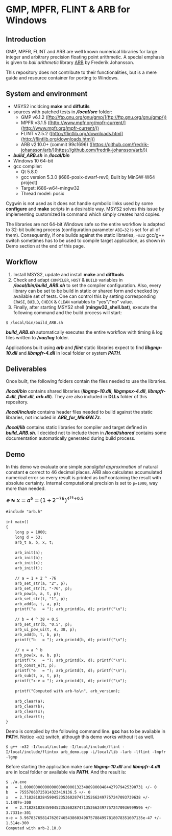 # GMP, MPFR, FLINT &amp; ARB for Windows

## Introduction

GMP, MPFR, FLINT and ARB are well known numerical libraries for large integer and arbitrary precision floating point arithmetic. A special emphasis is given to _ball arithmetic_ library [ARB](https://github.com/fredrik-johansson/arb/) by Frederik Johansson.

This repository does not contribute to their functionalities, but is a mere guide and resource container for porting to Windows.

## System and environment

- MSYS2 incldcing **make** and **diffutils**
- sources with patched tests in **_/local/src_** folder:
   - GMP v6.1.2 ([ftp://ftp.gnu.org/gnu/gmp/](ftp://ftp.gnu.org/gnu/gmp/))
   - MPFR v3.1.5 ([http://www.mpfr.org/mpfr-current/](http://www.mpfr.org/mpfr-current/))
   - FLINT v2.5.2 ([http://flintlib.org/downloads.html](http://flintlib.org/downloads.html))
   - ARB v2.10.0+ (commit 99c1696) ([https://github.com/fredrik-johansson/arb/](https://github.com/fredrik-johansson/arb/))
- **_build_ARB.sh_** in **_/local/bin_**
- Windows 10 64-bit
- gcc compiler:
   - Qt 5.8.0
   - gcc version 5.3.0 (i686-posix-dwarf-rev0, Built by MinGW-W64 project) 
   - Target: i686-w64-mingw32
   - Thread model: posix

Cygwin is not used as it does not handle symbolic links used by some **configure** and **make** scripts in a desirable way. MSYS2 solves this issue by implementing customized **ln** command which simply creates hard copies.

The libraries are not 64-bit Windows safe so the entire workflow is adapted to 32-bit building process (configuration parameter `ABI=32` is set for all of them). Consequently, if one builds against the static libraries, `-m32` gcc/g++ switch sometimes has to be used to compile target application, as shown in Demo section at the end of this page.

## Workflow

1. Install MSYS2, update and install **make** and **difftools**
2. Check and adapt `COMPILER`, `HOST` & `BUILD` variables in **_/local/bin/build_ARB.sh_** to set the compiler configuration. Also, every library can be set to be build in static or shared form and checked by available set of tests. One can control this by setting corresponding `ERASE`, `BUILD`, `CHECK` & `CLEAN` variables to "yes"/"no" value.
3. Finally, after starting MSYS2 shell (**mingw32_shell.bat**), execute the following command and the build process will start:
```
$ /local/bin/build_ARB.sh
```
**_build_ARB.sh_** automatically executes the entire workflow with timing & log files written to **_/var/log_** folder.

Applications built using **_arb_** and **_flint_** static libraries expect to find **_libgmp-10.dll_** and **_libmpfr-4.dll_** in local folder or system **_PATH_**.

## Deliverables

Once built, the following folders contain the files needed to use the libraries.

**_/local/bin_** contains shared libraries (**_libgmp-10.dll_**, **_libgmpxx-4.dll_**, **_libmpfr-4.dll_**, **_flint.dll_**, **_arb.dll_**). They are also included in **DLLs** folder of this repository.

**_/local/include_** contains header files needed to build against the static libraries, not included in **_ARB_for_MinGW.7z_**.

**_/local/lib_** contains static libraries for compiler and target defined in **_build_ARB.sh_**. I decided not to include them in 
**_/local/shared_** contains some documentation automatically generated during build process.
## Demo

In this demo we evaluate one simple _pandigital approximation_ of natural constant **e** correct to 46 decimal places. ARB also calculates accumulated numerical error so every result is printed as _ball_ containing the result with absolute certainty. Internal computational precision is set to `p=1000`, way more than needed.

![equation](approx.png)
```
#include "arb.h"

int main()
{
	long p = 1000;
	long d = 53;
	arb_t a, b, x, t;
	
	arb_init(a);
	arb_init(b);
	arb_init(x);
	arb_init(t);

	// a = 1 + 2 ^ -76
	arb_set_str(a, "2", p);
	arb_set_str(t, "-76", p);
	arb_pow(a, a, t, p);
	arb_set_str(t, "1", p);
	arb_add(a, t, a, p);
	printf("a   = "); arb_printd(a, d); printf("\n");

	// b = 4 ^ 38 + 0.5
	arb_set_str(b, "0.5", p);
	arb_ui_pow_ui(t, 4, 38, p);
	arb_add(b, t, b, p);
	printf("b   = "); arb_printd(b, d); printf("\n");

	// x = a ^ b
	arb_pow(x, a, b, p);
	printf("x   = "); arb_printd(x, d); printf("\n");
	arb_const_e(t, p);
	printf("e   = "); arb_printd(t, d); printf("\n");
	arb_sub(t, x, t, p);
	printf("x-e = "); arb_printd(t, d); printf("\n");

	printf("Computed with arb-%s\n", arb_version);

	arb_clear(a);
	arb_clear(b);
	arb_clear(x);
	arb_clear(t);
}
```
Demo is compiled by the following command line. **gcc** has to be available in **PATH**. Notice `-m32` switch, although this demo works without it as well.
```
$ g++ -m32 -I/local/include -I/local/include/flint -I/local/include/flintxx arb_demo.cpp -L/local/lib -larb -lflint -lmpfr -lgmp
```
Before starting the application make sure **_libgmp-10.dll_** and **_libmpfr-4.dll_** are in local folder or available via **_PATH_**. And the result is:
```
$ ./a.exe
a   = 1.0000000000000000000000132348898008484427979425390731 +/- 0
b   = 75557863725914323419136.5 +/- 0
x   = 2.718281828459045235360287471352662497757247093739638 +/- 1.1407e-300
e   = 2.7182818284590452353602874713526624977572470936999596 +/- 3.7331e-301
x-e = 3.9678376581476207465438603498757884997818078351607135e-47 +/- 1.514e-300
Computed with arb-2.10.0
```

